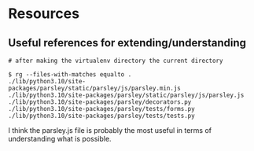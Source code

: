 # Resources

## Useful references for extending/understanding

```
# after making the virtualenv directory the current directory

$ rg --files-with-matches equalto .
./lib/python3.10/site-packages/parsley/static/parsley/js/parsley.min.js
./lib/python3.10/site-packages/parsley/static/parsley/js/parsley.js
./lib/python3.10/site-packages/parsley/decorators.py
./lib/python3.10/site-packages/parsley/tests/forms.py
./lib/python3.10/site-packages/parsley/tests/tests.py
```

I think the parsley.js file is probably the most useful in terms of understanding what is possible.

